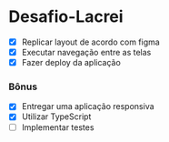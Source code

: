 # Desafio-Lacrei

 
- [x] Replicar layout de acordo com figma
- [x] Executar navegação entre as telas
- [x] Fazer deploy da aplicação

### Bônus
- [x] Entregar uma aplicação responsiva
- [x] Utilizar TypeScript
- [ ] Implementar testes

